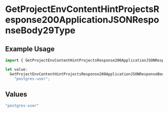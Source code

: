 # GetProjectEnvContentHintProjectsResponse200ApplicationJSONResponseBody29Type

## Example Usage

```typescript
import { GetProjectEnvContentHintProjectsResponse200ApplicationJSONResponseBody29Type } from "@vercel/sdk/models/getprojectenvop.js";

let value:
  GetProjectEnvContentHintProjectsResponse200ApplicationJSONResponseBody29Type =
    "postgres-user";
```

## Values

```typescript
"postgres-user"
```